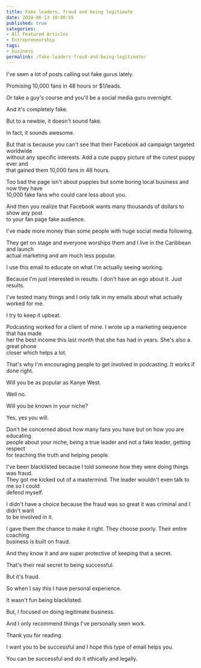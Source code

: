 ```yaml
---
title: Fake leaders, fraud and being legitimate
date: 2018-06-13 10:00:55
published: true
categories:
- All Featured Articles
- Entrepreneurship
tags:
- business
permalink: /fake-leaders-fraud-and-being-legitimate/
---
```

<p>I've seen a lot of posts calling out fake gurus lately.</p>
<p>Promising 10,000 fans <span class="aBn" tabindex="0" data-term="goog_431360622"><span class="aQJ">in 48 hours</span></span> or $1/leads.</p>
<p>Or take a guy's course and you'll be a social media guru overnight.</p>
<p>And it's completely fake.</p>
<p>But to a newbie, it doesn't sound fake.</p>
<p>In fact, it sounds awesome.</p>
<p>But that is because you can't see that their Facebook ad campaign targeted worldwide<br />
without any specific interests. Add a cute puppy picture of the cutest puppy ever and<br />
that gained them 10,000 fans <span class="aBn" tabindex="0" data-term="goog_431360623"><span class="aQJ">in 48 hours</span></span>.</p>
<p>Too bad the page isn't about puppies but some boring local business and now they have<br />
10,000 fake fans who could care less about you.</p>
<p>And then you realize that Facebook wants many thousands of dollars to show any post<br />
to your fan page fake audience.</p>
<p>I've made more money than some people with huge social media following.</p>
<p>They get on stage and everyone worships them and I live in the Caribbean and launch<br />
actual marketing and am much less popular.</p>
<p>I use this email to educate on what I'm actually seeing working.</p>
<p>Because I'm just interested in results. I don't have an ego about it. Just results.</p>
<p>I've tested many things and I only talk in my emails about what actually worked for me.</p>
<p>I try to keep it upbeat.</p>
<p>Podcasting worked for a client of mine. I wrote up a marketing sequence that has made<br />
her the best income this last month that she has had in years. She's also a great phone<br />
closer which helps a lot.</p>
<p>That's why I'm encouraging people to get involved in podcasting. It works if done right.</p>
<p>Will you be as popular as Kanye West.</p>
<p>Well no.</p>
<p>Will you be known in your niche?</p>
<p>Yes, yes you will.</p>
<p>Don't be concerned about how many fans you have but on how you are educating<br />
people about your niche, being a true leader and not a fake leader, getting respect<br />
for teaching the truth and helping people.</p>
<p>I've been blacklisted because I told someone how they were doing things was fraud.<br />
They got me kicked out of a mastermind. The leader wouldn't even talk to me so I could<br />
defend myself.</p>
<p>I didn't have a choice because the fraud was so great it was criminal and I didn't want<br />
to be involved in it.</p>
<p>I gave them the chance to make it right. They choose poorly. Their entire coaching<br />
business is built on fraud.</p>
<p>And they know it and are super protective of keeping that a secret.</p>
<p>That's their real secret to being successful.</p>
<p>But it's fraud.</p>
<p>So when I say this I have personal experience.</p>
<p>It wasn't fun being blacklisted.</p>
<p>But, I focused on doing legitimate business.</p>
<p>And I only recommend things I've personally seen work.</p>
<p>Thank you for reading.</p>
<p>I want you to be successful and I hope this type of email helps you.</p>
<p>You can be successful and do it ethically and legally.</p>
